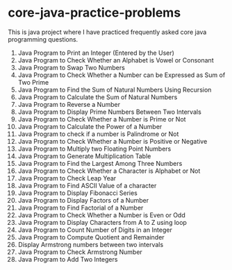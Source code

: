 # core-java-practice-problems
This is java project where I have practiced frequently asked core java programming questions.
1. Java Program to Print an Integer (Entered by the User)
2. Java Program to Check Whether an Alphabet is Vowel or Consonant
3. Java Program to Swap Two Numbers
4. Java Program to Check Whether a Number can be Expressed as Sum of Two Prime
5. Java Program to Find the Sum of Natural Numbers Using Recursion
6. Java Program to Calculate the Sum of Natural Numbers
7. Java Program to Reverse a Number
8. Java Program to Display Prime Numbers Between Two Intervals
9. Java Program to Check Whether a Number is Prime or Not
10. Java Program to Calculate the Power of a Number
11. Java Program to check if a number is Palindrome or Not
12. Java Program to Check Whether a Number is Positive or Negative
13. Java Program to Multiply two Floating Point Numbers
14. Java Program to Generate Multiplication Table
15. Java Program to Find the Largest Among Three Numbers
16. Java Program to Check Whether a Character is Alphabet or Not
17. Java Program to Check Leap Year
18. Java Program to Find ASCII Value of a character
19. Java Program to Display Fibonacci Series
20. Java Program to Display Factors of a Number
21. Java Program to Find Factorial of a Number
22. Java Program to Check Whether a Number is Even or Odd
23. Java Program to Display Characters from A to Z using loop
24. Java Program to Count Number of Digits in an Integer
25. Java Program to Compute Quotient and Remainder
26. Display Armstrong numbers between two intervals
27. Java Program to Check Armstrong Number
28. Java Program to Add Two Integers
